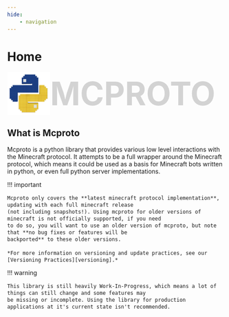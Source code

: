 ```yaml
---
hide:
    - navigation
---
```


# Home

<div style="display: flex; align-items: center; font-size: 75px; font-weight: bold; color: lightgray;">
    <img src="./assets/py-mine_logo.png" width=100 alt="Logo">
    MCPROTO
</div>

## What is Mcproto

Mcproto is a python library that provides various low level interactions with the Minecraft protocol. It attempts to be
a full wrapper around the Minecraft protocol, which means it could be used as a basis for Minecraft bots written in
python, or even full python server implementations.

!!! important

    Mcproto only covers the **latest minecraft protocol implementation**, updating with each full minecraft release
    (not including snapshots!). Using mcproto for older versions of minecraft is not officially supported, if you need
    to do so, you will want to use an older version of mcproto, but note that **no bug fixes or features will be
    backported** to these older versions.

    *For more information on versioning and update practices, see our [Versioning Practices][versioning].*

!!! warning

    This library is still heavily Work-In-Progress, which means a lot of things can still change and some features may
    be missing or incomplete. Using the library for production applications at it's current state isn't recommended.

[versioning]: meta/versioning.md
